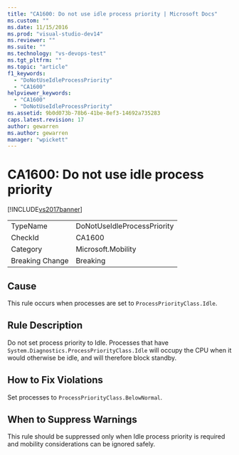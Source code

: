 ```yaml
---
title: "CA1600: Do not use idle process priority | Microsoft Docs"
ms.custom: ""
ms.date: 11/15/2016
ms.prod: "visual-studio-dev14"
ms.reviewer: ""
ms.suite: ""
ms.technology: "vs-devops-test"
ms.tgt_pltfrm: ""
ms.topic: "article"
f1_keywords:
  - "DoNotUseIdleProcessPriority"
  - "CA1600"
helpviewer_keywords:
  - "CA1600"
  - "DoNotUseIdleProcessPriority"
ms.assetid: 9b0d073b-78b6-41be-8ef3-14692a735283
caps.latest.revision: 17
author: gewarren
ms.author: gewarren
manager: "wpickett"
---
```

# CA1600: Do not use idle process priority
[!INCLUDE[vs2017banner](../includes/vs2017banner.md)]

|||
|-|-|
|TypeName|DoNotUseIdleProcessPriority|
|CheckId|CA1600|
|Category|Microsoft.Mobility|
|Breaking Change|Breaking|

## Cause
 This rule occurs when processes are set to `ProcessPriorityClass.Idle`.

## Rule Description
 Do not set process priority to Idle. Processes that have `System.Diagnostics.ProcessPriorityClass.Idle` will occupy the CPU when it would otherwise be idle, and will therefore block standby.

## How to Fix Violations
 Set processes to `ProcessPriorityClass.BelowNormal`.

## When to Suppress Warnings
 This rule should be suppressed only when Idle process priority is required and mobility considerations can be ignored safely.
